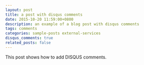 ```yaml
---
layout: post
title: a post with disqus comments
date: 2015-10-20 11:59:00+0800
description: an example of a blog post with disqus comments
tags: comments
categories: sample-posts external-services
disqus_comments: true
related_posts: false
---
```


This post shows how to add DISQUS comments.
